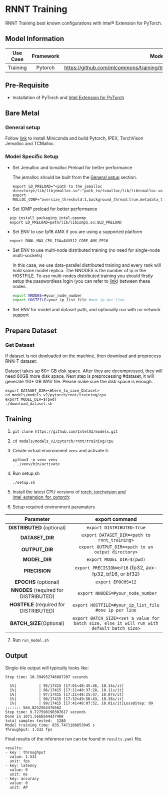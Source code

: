 # RNNT Training

RNNT Training best known configurations with Intel® Extension for PyTorch.

## Model Information

| **Use Case** | **Framework** | **Model Repo** | **Branch/Commit/Tag** | **Optional Patch** |
|:---:| :---: |:--------------:|:---------------------:|:------------------:|
|  Training   |    Pytorch    |       https://github.com/mlcommons/training/tree/master/rnn_speech_recognition/pytorch        |           -           |         -          |

## Pre-Requisite
* Installation of PyTorch and [Intel Extension for PyTorch](https://intel.github.io/intel-extension-for-pytorch/#introduction)

## Bare Metal
### General setup

Follow [link](https://github.com/IntelAI/models/blob/master/docs/general/pytorch/BareMetalSetup.md) to install Miniconda and build Pytorch, IPEX, TorchVison Jemalloc and TCMalloc.

### Model Specific Setup

* Set Jemalloc and tcmalloc Preload for better performance

  The jemalloc should be built from the [General setup](#general-setup) section.
  ```
  export LD_PRELOAD="<path to the jemalloc directory>/lib/libjemalloc.so":"path_to/tcmalloc/lib/libtcmalloc.so":$LD_PRELOAD
  export MALLOC_CONF="oversize_threshold:1,background_thread:true,metadata_thp:auto,dirty_decay_ms:9000000000,muzzy_decay_ms:9000000000"
  ```
* Set IOMP preload for better performance
```
  pip install packaging intel-openmp
  export LD_PRELOAD=path/lib/libiomp5.so:$LD_PRELOAD
```

* Set ENV to use fp16 AMX if you are using a supported platform
```
  export DNNL_MAX_CPU_ISA=AVX512_CORE_AMX_FP16
```

* Set ENV to use multi-node distributed training (no need for single-node multi-sockets)

  In this case, we use data-parallel distributed training and every rank will hold same model replica. The NNODES is the number of ip in the HOSTFILE. To use multi-nodes distributed training you should firstly setup the passwordless login (you can refer to [link](https://linuxize.com/post/how-to-setup-passwordless-ssh-login/)) between these nodes.
  ```bash
  export NNODES=#your_node_number
  export HOSTFILE=your_ip_list_file #one ip per line
  ```

* Set ENV for model and dataset path, and optionally run with no network support

## Prepare Dataset
### Get Dataset
If dataset is not dowloaded on the machine, then download and preprocess RNN-T dataset:

Dataset takes up 60+ GB disk space. After they are decompressed, they will need 60GB more disk space. Next step is preprocessing #dataset, it will generate 110+ GB WAV file. Please make sure the disk space is enough.
```
export DATASET_DIR=<Where_to_save_Dataset>
cd models/models_v2/pytorch/rnnt/training/cpu
export MODEL_DIR=$(pwd)
./download_dataset.sh
```
## Training
1. `git clone https://github.com/IntelAI/models.git`
2. `cd models/models_v2/pytorch/rnnt/training/cpu`
3. Create virtual environment `venv` and activate it:
    ```
    python3 -m venv venv
    . ./venv/bin/activate
    ```
4. Run setup.sh
    ```
    ./setup.sh
    ```
5. Install the latest CPU versions of [torch, torchvision and intel_extension_for_pytorch](https://intel.github.io/intel-extension-for-pytorch/index.html#installation):

6. Setup required environment paramaters

| **Parameter**                |                                  **export command**                                  |
|:---------------------------:|:------------------------------------------------------------------------------------:|
| **DISTRIBUTED** (optional)              | `export DISTRIBUTED=True`                  |
| **DATASET_DIR**             | `export DATASET_DIR=<path to rnnt_training>`                  |
| **OUTPUT_DIR**               |                               `export OUTPUT_DIR=<path to an output directory>`                               |
| **MODEL_DIR**               |                               `export MODEL_DIR=$(pwd)`                               |
| **PRECISION**     |                  `export PRECISION=bf16` (fp32, avx-fp32, bf16, or bf32) |                              |
| **EPOCHS** (optional)    |                  `export EPOCHS=12` |                              |
| **NNODES** (required for DISTRIBUTED)              | ` export NNODES=#your_node_number`                  |
| **HOSTFILE** (required for DISTRIBUTED)              | `export HOSTFILE=#your_ip_list_file #one ip per line`                  |
| **BATCH_SIZE**(Optional)      |       `export BATCH_SIZE=<set a value for batch size, else it will run with default batch size>`  |

7. Run `run_model.sh`

## Output

Single-tile output will typically looks like:

```
Step time: 10.394932746887207 seconds

  1%|          | 95/17415 [17:01<48:45:46, 10.14s/it]
  1%|          | 96/17415 [17:11<48:37:28, 10.11s/it]
  1%|          | 97/17415 [17:21<48:25:47, 10.07s/it]
  1%|          | 98/17415 [17:32<49:56:43, 10.38s/it]
  1%|          | 99/17415 [17:41<48:07:52, 10.01s/it]Loss@Step: 99  ::::::: 564.8252563476562
Step time: 9.727598190307617 seconds
Done in 1071.5666544437408
total samples tested:  1280
Model training time: 835.7471186853945 s
Throughput: 1.532 fps
```

Final results of the inference run can be found in `results.yaml` file.
```
results:
- key : throughput
  value: 1.532
  unit: fps
- key: latency
  value: 0
  unit: ms
- key: accuracy
  value: 0
  unit: AP
```
